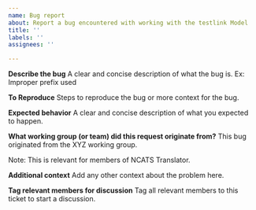```yaml
---
name: Bug report
about: Report a bug encountered with working with the testlink Model
title: ''
labels: ''
assignees: ''

---
```


**Describe the bug**
A clear and concise description of what the bug is. Ex: Improper prefix used 

**To Reproduce**
Steps to reproduce the bug or more context for the bug.

**Expected behavior**
A clear and concise description of what you expected to happen.

**What working group (or team) did this request originate from?**
This bug originated from the XYZ working group.

Note: This is relevant for members of NCATS Translator.

**Additional context**
Add any other context about the problem here.

**Tag relevant members for discussion**
Tag all relevant members to this ticket to start a discussion.
